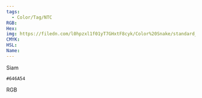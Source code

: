 ```yaml
---
tags:
  - Color/Tag/NTC
RGB:
Hex:
img: https://filedn.com/l0hpzxl1f01yT7GHxtF8cyk/Color%20Snake/standard_csv_to_svg//646A54.svg
CMYK:
HSL:
Name:
---
```

Siam
```palette
#646A54
```
RGB
